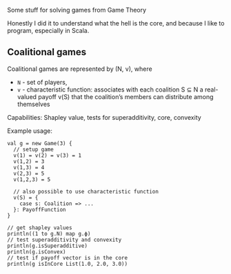 Some stuff for solving games from Game Theory

Honestly I did it to understand what the hell is the core, and because I like to program, especially in Scala.

## Coalitional games
Coalitional games are represented by (N, v), where
* `N` - set of players,
* `v` - characteristic function: associates with each coalition S ⊆ N a real-valued payoff v(S)
  that the coalition’s members can distribute among themselves

Capabilities: Shapley value, tests for superadditivity, core, convexity

Example usage:

    val g = new Game(3) {
      // setup game
      v(1) = v(2) = v(3) = 1
      v(1,2) = 3
      v(1,3) = 4
      v(2,3) = 5
      v(1,2,3) = 5

      // also possible to use characteristic function
      v(S) = {
        case s: Coalition => ...
      }: PayoffFunction
    }

    // get shapley values
    println((1 to g.N) map g.ϕ)
    // test superadditivity and convexity
    println(g.isSuperadditive)
    println(g.isConvex)
    // test if payoff vector is in the core
    println(g isInCore List(1.0, 2.0, 3.0))